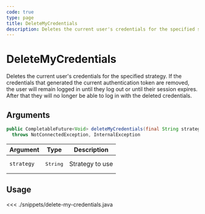 ```yaml
---
code: true
type: page
title: DeleteMyCredentials
description: Deletes the current user's credentials for the specified strategy.
---
```


# DeleteMyCredentials

Deletes the current user's credentials for the specified strategy. If the credentials that generated the current authentication token are removed, the user will remain logged in until they log out or until their session expires. After that they will no longer be able to log in with the deleted credentials.

## Arguments

```java
public CompletableFuture<Void> deleteMyCredentials(final String strategy)
  throws NotConnectedException, InternalException
```

| Argument   | Type              | Description     |
|------------|-------------------|-----------------|
| `strategy` | <pre>String</pre> | Strategy to use |

## Usage

<<< ./snippets/delete-my-credentials.java
